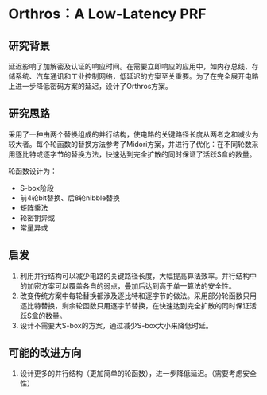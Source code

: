 # Orthros：A Low-Latency PRF

## 研究背景

延迟影响了加解密及认证的响应时间。在需要立即响应的应用中，如内存总线、存储系统、汽车通讯和工业控制网络，低延迟的方案至关重要。为了在完全展开电路上进一步降低密码方案的延迟，设计了Orthros方案。

## 研究思路

采用了一种由两个替换组成的并行结构，使电路的关键路径长度从两者之和减少为较大者。每个轮函数的替换方法参考了Midori方案，并进行了优化：在不同轮数采用逐比特或逐字节的替换方法，快速达到完全扩散的同时保证了活跃S盒的数量。

轮函数设计为：

- S-box阶段
- 前4轮bit替换、后8轮nibble替换
- 矩阵乘法
- 轮密钥异或
- 常量异或

## 启发

1. 利用并行结构可以减少电路的关键路径长度，大幅提高算法效率。并行结构中的加密方案可以覆盖各自的弱点，叠加后达到高于单一算法的安全性。
2. 改变传统方案中每轮替换都涉及逐比特和逐字节的做法。采用部分轮函数只用逐比特替换，剩余轮函数只用逐字节替换，在快速达到完全扩散的同时保证活跃S盒的数量。
3. 设计不需要大S-box的方案，通过减少S-box大小来降低时延。

## 可能的改进方向

1. 设计更多的并行结构（更加简单的轮函数），进一步降低延迟。（需要考虑安全性）


